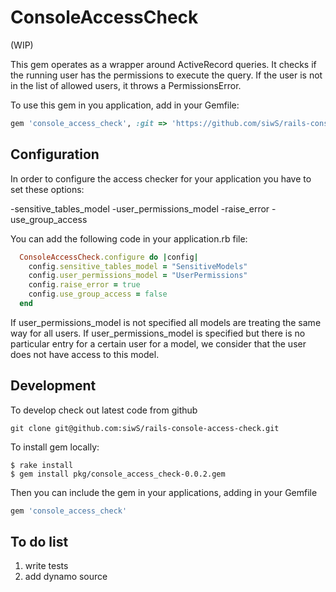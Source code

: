 # ConsoleAccessCheck

(WIP)

This gem operates as a wrapper around ActiveRecord queries. 
It checks if the running user has the permissions to execute the query. 
If the user is not in the list of allowed users, it throws a PermissionsError.

To use this gem in you application, add in your Gemfile:

```ruby
gem 'console_access_check', :git => 'https://github.com/siwS/rails-console-access-check'

```

## Configuration

In order to configure the access checker for your application you have to set these options:

-sensitive_tables_model
-user_permissions_model
-raise_error
-use_group_access

You can add the following code in your application.rb file:

```ruby
  ConsoleAccessCheck.configure do |config|
    config.sensitive_tables_model = "SensitiveModels"
    config.user_permissions_model = "UserPermissions"
    config.raise_error = true
    config.use_group_access = false
  end
```

If user_permissions_model is not specified all models are treating the same way for all users. 
If user_permissions_model is specified but there is no particular entry for a certain user for a model,
we consider that the user does not have access to this model.

## Development

To develop check out latest code from github

```shell
git clone git@github.com:siwS/rails-console-access-check.git
```
To install gem locally:

    $ rake install
    $ gem install pkg/console_access_check-0.0.2.gem

Then you can include the gem in your applications, adding in your Gemfile 

```ruby
gem 'console_access_check'

```

## To do list

1. write tests
2. add dynamo source
